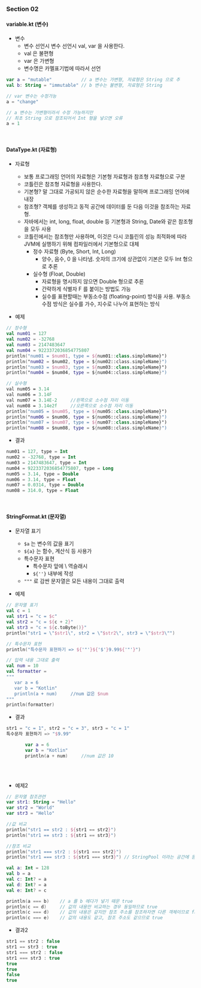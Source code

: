 ### Section 02

#### variable.kt (변수)
  
- 변수
    - 변수 선언시 변수 선언시 val, var 을 사용한다.
    - val 은 불편형
    - var 은 가변형
    - 변수명은 카멜표기법에 따라서 선언
    
~~~ kotlin
var a = "mutable"           // a 변수는 가변형, 자료형은 String 으로 추
val b: String = "immutable" // b 변수는 불변형, 자료형은 String 

// var 변수는 수정가능
a = "change"

// a 변수는 가변형이라서 수정 가능하지만
// 최초 String 으로 참조되어서 Int 형을 넣으면 오류
a = 1
~~~
<br>
    
#### DataType.kt (자료형)

- 자료형
    - 보통 프로그래밍 언어의 자료형은 기본형 자료형과 참조형 자료형으로 구분
    - 코틀린은 참조형 자료형을 사용한다.
    - 기본형? 말 그대로 가공되지 않은 순수한 자료형을 말하며 프로그래밍 언어에 내장
    - 참조형? 객체를 생성하고 동적 공간에 데이터를 둔 다음 이것을 참조하는 자료형.
    - 자바에서는 int, long, float, double 등 기본형과 String, Date와 같은 참조형을 모두 사용
    - 코틀린에서는 참조형만 사용하며, 이것은 다시 코틀린의 성능 최적화에 따라 JVM에 실행하기 위해 컴파일러에서 기본형으로 대체
        - 정수 자료형 (Byte, Short, Int, Long)
            - 양수, 음수, 0 을 나타냄. 숫자의 크기에 상관없이 기본은 모두 Int 형으로 추론
        - 실수형 (Float, Double)
            - 자료형을 명시하지 않으면 Double 형으로 추론
            - 간략하게 식별자 F 를 붙이는 방법도 가능
            - 실수를 표현할때는 부동소수점 (floating-point) 방식을 사용. 부동소수점 방식은 실수를 가수, 지수로 나누어 표현하는 방식

- 예제
~~~ kotlin
// 정수형
val num01 = 127
val num02 = -32768
val num03 = 2147483647
val num04 = 9223372036854775807
println("num01 = $num01, type = ${num01::class.simpleName}")
println("num02 = $num02, type = ${num02::class.simpleName}")
println("num03 = $num03, type = ${num03::class.simpleName}")
println("num04 = $num04, type = ${num04::class.simpleName}")

// 실수형
val num05 = 3.14
val num06 = 3.14F
val num07 = 3.14E-2     //왼쪽으로 소수점 자리 이동
val num08 = 3.14e2f     //오른쪽으로 소수점 자리 이동
println("num05 = $num05, type = ${num05::class.simpleName}")
println("num06 = $num06, type = ${num06::class.simpleName}")
println("num07 = $num07, type = ${num07::class.simpleName}")
println("num08 = $num08, type = ${num08::class.simpleName}")
~~~
- 결과
~~~ kotlin
num01 = 127, type = Int
num02 = -32768, type = Int
num03 = 2147483647, type = Int
num04 = 9223372036854775807, type = Long
num05 = 3.14, type = Double
num06 = 3.14, type = Float
num07 = 0.0314, type = Double
num08 = 314.0, type = Float
~~~
<br>

#### StringFormat.kt (문자열)

- 문자열 표기
    - `$a` 는 변수의 값을 표기
    - `${a}` 는 함수, 계산식 등 사용가
    - 특수문자 표현
        - 특수문자 앞에 \ 역슬래시
        - `${''}` 내부에 작성
    - `"""` 로 감싼 문자열은 모든 내용이 그대로 출력
    
- 예제
~~~ kotlin
// 문자열 표기
val c = 1
val str1 = "c = $c"
val str2 = "c = ${c + 2}"
val str3 = "c = ${c.toByte()}"
println("str1 = \"$str1\", str2 = \"$str2\", str3 = \"$str3\"")

// 특수문자 표현
println("특수문자 표현하기 => ${'"'}${'$'}9.99${'"'}")

// 입력 내용 그대로 출력
val num = 10
val formatter =
"""
   var a = 6
   var b = "Kotlin"
   println(a + num)     //num 값은 $num
"""
println(formatter)
~~~
- 결과
~~~ kotlin
str1 = "c = 1", str2 = "c = 3", str3 = "c = 1"
특수문자 표현하기 => "$9.99"

       var a = 6
       var b = "Kotlin"
       println(a + num)     //num 값은 10
   
~~~
<br>

- 예제2
~~~ kotlin
// 문자열 참조관련
var str1: String = "Hello"
var str2 = "World"
var str3 = "Hello"

//값 비교
println("str1 == str2 : ${str1 == str2}")
println("str1 == str3 : ${str1 == str3}")

//참조 비교
println("str1 === str2 : ${str1 === str2}")
println("str1 === str3 : ${str1 === str3}") // StringPool 이라는 공간에 문자열을 저장해두고 str1, str3이 같이 참조하도록 생성

val a: Int = 128
val b = a
val c: Int? = a
val d: Int? = a
val e: Int? = c

println(a === b)    // a 를 b 에다가 넣기 때문 true
println(c == d)     // 값의 내용만 비교하는 경우 동일하므로 true
println(c === d)    // 값의 내용은 같지만 참조 주소를 참조하자면 다른 객체이므로 false
println(c === e)    // 값의 내용도 같고, 참조 주소도 같으므로 true
~~~
- 결과2
~~~ kotlin
str1 == str2 : false
str1 == str3 : true
str1 === str2 : false
str1 === str3 : true
true
true
false
true
~~~
